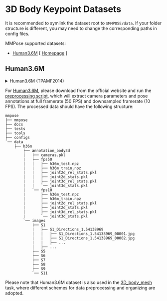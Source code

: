 # 3D Body Keypoint Datasets

It is recommended to symlink the dataset root to `$MMPOSE/data`.
If your folder structure is different, you may need to change the corresponding paths in config files.

MMPose supported datasets:

- [Human3.6M](#human36m) \[ [Homepage](http://vision.imar.ro/human3.6m/description.php) \]

## Human3.6M

<!-- [DATASET] -->

<details>
<summary>Human3.6M (TPAMI'2014)</summary>

```bibtex
@article{h36m_pami,
  author = {Ionescu, Catalin and Papava, Dragos and Olaru, Vlad and Sminchisescu,  Cristian},
  title = {Human3.6M: Large Scale Datasets and Predictive Methods for 3D Human Sensing in Natural Environments},
  journal = {IEEE Transactions on Pattern Analysis and Machine Intelligence},
  publisher = {IEEE Computer Society},
  volume = {36},
  number = {7},
  pages = {1325-1339},
  month = {jul},
  year = {2014}
}
```

</details>

For [Human3.6M](http://vision.imar.ro/human3.6m/description.php), please download from the official website and run the [preprocessing script](/tools/dataset/preprocess_h36m.py), which will extract camera parameters and pose annotations at full framerate (50 FPS) and downsampled framerate (10 FPS). The processed data should have the following structure:

```text
mmpose
├── mmpose
├── docs
├── tests
├── tools
├── configs
`── data
    ├── h36m
        ├── annotation_body3d
        |   ├── cameras.pkl
        |   ├── fps50
        |   |   ├── h36m_test.npz
        |   |   ├── h36m_train.npz
        |   |   ├── joint2d_rel_stats.pkl
        |   |   ├── joint2d_stats.pkl
        |   |   ├── joint3d_rel_stats.pkl
        |   |   `── joint3d_stats.pkl
        |   `── fps10
        |       ├── h36m_test.npz
        |       ├── h36m_train.npz
        |       ├── joint2d_rel_stats.pkl
        |       ├── joint2d_stats.pkl
        |       ├── joint3d_rel_stats.pkl
        |       `── joint3d_stats.pkl
        `── images
            ├── S1
            |   ├── S1_Directions_1.54138969
            |   |   ├── S1_Directions_1.54138969_00001.jpg
            |   |   ├── S1_Directions_1.54138969_00002.jpg
            |   |   ├── ...
            |   ├── ...
            ├── S5
            ├── S6
            ├── S7
            ├── S8
            ├── S9
            `── S11
```

Please note that Human3.6M dataset is also used in the [3D_body_mesh](/docs/tasks/3d_body_mesh.md) task, where different schemes for data preprocessing and organizing are adopted.
